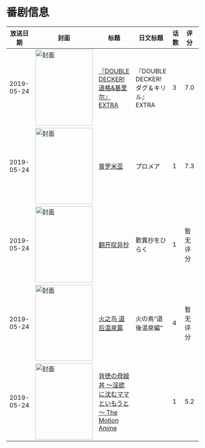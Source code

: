 # 番剧信息

|放送日期|封面|标题|日文标题|话数|评分|评分人数|
|---|---|---|---|---|---|---|
|2019-05-24|<img src="//lain.bgm.tv/pic/cover/c/7f/86/270085_7cGuT.jpg" alt="封面" style="width:150px;height:200px;object-fit:cover;">|[『DOUBLE DECKER! 道格&基里尔』EXTRA](https://bangumi.tv/subject/270085)|『DOUBLE DECKER! ダグ＆キリル』EXTRA|3|7.0|102人评分|
|2019-05-24|<img src="//lain.bgm.tv/pic/cover/c/a9/e5/218713_CxZL2.jpg" alt="封面" style="width:150px;height:200px;object-fit:cover;">|[普罗米亚](https://bangumi.tv/subject/218713)|プロメア|1|7.3|6847人评分|
|2019-05-24|<img src="//lain.bgm.tv/pic/cover/c/f6/3c/276827_j3hH1.jpg" alt="封面" style="width:150px;height:200px;object-fit:cover;">|[翻开叹异抄](https://bangumi.tv/subject/276827)|歎異抄をひらく|1|暂无评分|少于10人评分|
|2019-05-24|<img src="//lain.bgm.tv/pic/cover/c/aa/56/279122_Yq0c3.jpg" alt="封面" style="width:150px;height:200px;object-fit:cover;">|[火之鸟 道后温泉篇](https://bangumi.tv/subject/279122)|火の鳥“道後温泉編”|4|暂无评分|少于10人评分|
|2019-05-24|<img src="/img/no_icon_subject.png" alt="封面" style="width:150px;height:200px;object-fit:cover;">|[背徳の母娘丼 ～淫欲に沈むママといもうと～ The Motion Anime](https://bangumi.tv/subject/322934)||1|5.2|19人评分|
